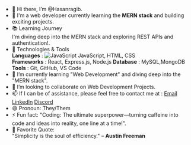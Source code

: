 - 👋 Hi there, I’m @Hasanragib.
- 👀 I'm a web developer currently learning the **MERN stack** and building exciting projects.
- 📚 Learning Journey  
      I'm diving deep into the MERN stack and exploring REST APIs and authentication!. 
- 🚀 Technologies & Tools  
      **Languages** : ![JavaScript](https://img.shields.io/badge/JavaScript-FFEA00?style=for-the-badge&logo=javascript&logoColor=black) JavaScript, HTML, CSS  
      **Frameworks** : React, Express.js, Node.js 
      **Database** : MySQL,MongoDB  
      **Tools** : Git, GitHub, VS Code 
- 🌱 I’m currently learning "Web Development" and diving deep into the "MERN stack".
- 💞️ I’m looking to collaborate on Web Development Projects.
- 📫 If I can be of assistance, please feel free to contact me at :
      [Email](hragib1@gmail.com,hragib@outlook.com)
      [LinkedIn](linkedin.com/in/ragib-hasan-7467b32a8)
      [Discord](https://discord.com/users/ragibhasan__)
- 😄 Pronoun: They/Them
- ⚡ Fun fact:
      "Coding: The ultimate superpower—turning caffeine into code and ideas into reality, one line at a time!".
- 💬 Favorite Quote:  
      "Simplicity is the soul of efficiency." – **Austin Freeman**

<!--- ![JavaScript](https://img.shields.io/badge/JavaScript-FFEA00?style=for-the-badge&logo=javascript&logoColor=black)--->
<!---
Hasanragib/Hasanragib is a ✨ special ✨ repository because its `README.md` (this file) appears on your GitHub profile.
You can click the Preview link to take a look at your changes.
--->
